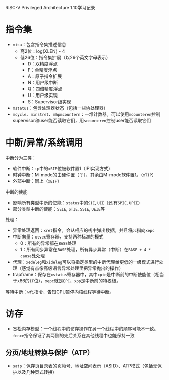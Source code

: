 RISC-V Privileged Architecture 1.10学习记录

# 指令集

* `misa`：包含指令集描述信息
    * 高2位：log(XLEN) - 4
    * 低26位：指令集扩展（以26个英文字母表示）
        * D：双精度浮点
        * F：单精度浮点
        * A：原子指令扩展
        * N：用户级中断
        * Q：四倍精度浮点
        * U：用户级实现
        * S：Supervisor级实现
* `mstatus`：包含处理器状态（包括一些协处理器）
* `mcycle`、`minstret`、`mhpmcountern`：一堆计数器。可以使用`mcounteren`控制supervisor和user能否读取它们，用`scounteren`控制user能否读取它们


# 中断/异常/系统调用

中断分为三类：
* 软件中断：`ip`中的`xSIP`位被软件置1（IPI实现方式）
* 时钟中断：M-mode的由硬件置（？），其余由M-mode软件置1。（`xTIP`）
* 外部中断：同上（`xEIP`）

中断的使能
* 影响所有类型中断的使能：`status`中的`SIE`, `UIE`（还有`SPIE`, `UPIE`）
* 部分类型中断的使能：`SEIE`, `STIE`, `SSIE`, `UEIE`等

处理：
* 异常处理返回：`xret`指令，会从相应的栈中弹出数据，并且将`pc`指向`xepc`
* 中断向量：`xtvec`寄存器，支持两种标准的模式
    * 0：所有的异常都在`BASE`处理
    * 1：所有同步异常在`BASE`处理，所有异步异常（中断）在`BASE + 4 * cause`处处理
* 代理：`xedeleg`和`xideleg`可以将指定类型的中断代理给更低的一级模式进行处理（感觉有点像高级语言异常处理里把异常抛出的操作）
* trapframe：保存在`xstatus`寄存器中，其中`xpie`是中断前的中断使能位（相当于x86的`IF`位），`xepc`就是`EPC`，`xpp`是中断前的特权级。


等待中断：`wfi`指令，告知CPU暂停内核线程等待中断。


# 访存

* 宽松内存模型：一个线程中的访存操作在另一个线程中的顺序可能不一致。`fence`指令保证了其两侧的先后关系在其他线程中也能保持一致

## 分页/地址转换与保护（ATP）

* `satp`：保存页目录表的页帧号、地址空间表示（ASID）、ATP模式（包括无保护以及几种页式转换）
